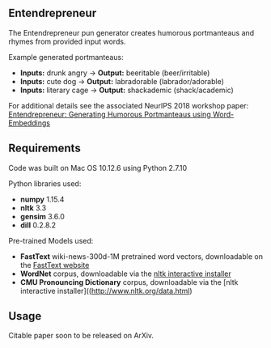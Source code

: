 ## Entendrepreneur

The Entendrepreneur pun generator creates humorous portmanteaus and rhymes from provided input words.

Example generated portmanteaus:

* **Inputs:** drunk angry → **Output:** beeritable (beer/irritable)
* **Inputs:** cute dog → **Output:** labradorable (labrador/adorable)
* **Inputs:** literary cage → **Output:** shackademic (shack/academic)

For additional details see the associated NeurIPS 2018 workshop paper: [Entendrepreneur: Generating Humorous Portmanteaus using Word-Embeddings](https://nips2018creativity.github.io/doc/entendrepreneur.pdf)

## Requirements

Code was built on Mac OS 10.12.6 using Python 2.7.10

Python libraries used:

* **numpy** 1.15.4
* **nltk** 3.3
* **gensim** 3.6.0
* **dill** 0.2.8.2

Pre-trained Models used:

* **FastText** wiki-news-300d-1M pretrained word vectors, downloadable on the [FastText website](https://fasttext.cc/docs/en/english-vectors.html)
* **WordNet** corpus, downloadable via the [nltk interactive installer](http://www.nltk.org/data.html)
* **CMU Pronouncing Dictionary** corpus, downloadable via the [nltk interactive installer]((http://www.nltk.org/data.html)

## Usage

Citable paper soon to be released on ArXiv.
